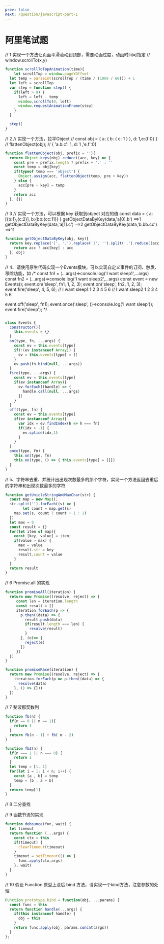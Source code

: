 ```yaml
---
prev: false
next: /question/javascript-part-1
---
```


# 阿里笔试题

// 1 实现一个方法让页面平滑滚动到顶部，需要动画过度，动画时间可指定
// window.scrollTo(x,y)
```js
function scrollToTopAnimation(time){
	let scrollTop = window.pageYOffset
  let temp = parseInt(scrollTop / (time / (1000 / 60))) + 1
  let left = scrollTop
  var step = function step() {
    if(left > 0) {
      left = left - temp 
      window,scrollTo(0, left)
      window.requestAnimationFrame(step)
    }
  }

  step()
}
```

// 2
// 实现一个方法，拉平Object
// const obj = { a: { b: { c: 1 } }, d: 1,e:{f:0} }
// flattenObject(obj); // { 'a.b.c': 1, d: 1 ,'e.f':0}
```js
function flattenObject(obj, prefix = ''){
  return Object.keys(obj).reduce((acc, key) => {
    const pre = prefix.length ? prefix + '.' : ''
    const temp = obj[key]
    if(typeof temp === 'object') {
      Object.assign(acc, flattenObject(temp, pre + key))
    } else {
      acc[pre + key] = temp
    }
    return acc
  }, {})
}
```

// 3
// 实现一个方法，可以根据 key 获取到object 对应的值
const data = {
    a:[{b:1},{c:2}],
    b:{bb:{cc:11}}
}
getObjectDataByKey(data,'a[0].b') ==>1
getObjectDataByKey(data,'a[1].c') ==>2
getObjectDataByKey(data,'b.bb.cc') ==>11

```js
function getObjectDataByKey(obj, key){
  return key.replace('[', '.').replace(']', '').split('.').reduce((acc,key) => {
    return acc ? acc[key] : acc
  }, obj)
}

```

// 4、请使用原生代码实现一个Events模块，可以实现自定义事件的订阅、触发、移除功能，如
/*
const fn1 = (...args)=>console.log('I want sleep1',...args)
const fn2 = (...args)=>console.log('I want sleep2',...args)
const event = new Events();
event.on('sleep', fn1, 1, 2, 3);
event.on('sleep', fn2, 1, 2, 3);
event.fire('sleep', 4, 5, 6);
// I want sleep1 1 2 3 4 5 6
// I want sleep2 1 2 3 4 5 6

event.off('sleep', fn1);
event.once('sleep', ()=>console.log('I want sleep'));
event.fire('sleep');
*/

```js

class Events {
  constructor(){
    this.events = {}
  }
  on(type, fn, ...args) {
    const ev = this.events[type]
    if(!(ev instanceof Array)) {
      ev = this.events[type] = []
    }
    ev.push(fn.bind(null, ...args))
  }
  fire(type, ...args) {
    const ev = this.events[type] 
    if(ev instanceof Array){
      ev.forEach((handle) => {
        handle.call(null, ...args)
      })
    }
  }
  off(type, fn) {
    const ev = this.events[type] 
    if(ev instanceof Array){
      var idx = ev.findIndex(h => h === fn)
      if(idx > -1) {
        ev.splice(idx,1)
      }
    }
  }
  once(type, fn) {
    this.on(type, fn)
    this.on(type, () => { this.events[type] = []})
  }
}

```
// 5、字符串去重、并统计出出现次数最多的那个字符，实现一个方法返回去重后的字符串和出现次数最多的字符
```js
function getUnicleStringAndMaxChar(str) {
  const map = new Map();
  str.split('').forEach((s) => {
 		let count = map.get(s)
    map.set(s, count ? count + 1 : 1)
  })
  let max = 0
  const result = {}
  for(let item of map){
    const [key, value] = item;
    if(value > max) {
      max = value
      result.str = key
      result.count = value
    }
  }
  return result
}
```

// 6  Promise.all 的实现
```js
function promiseAll(iteration) {
  return new Promise((resolve, reject) => {
     const len = iteration.length
     const result = []
     iteration.forEach(p => {
       p.then((data) => {
         result.push(data)
         if(result.length === len) {
           resolve(result)
         }
       }, (e)=> {
         reject(e)
       })
     })
  })
}

function promiseRace(iteration) {
  return new Promise((resolve, reject) => {
    iteration.forEach(p => p.then((data) => {
      resolve(data)
    }, () => {}))
  })
}
```
// 7 斐波那契数列
```js
function fb(n) {
  if(n == 0 || n == 1){
    return 1
  }
  return fb(n - 1) + fb( n - 2)
}

function fb2(n) {
  if(n === 1 || n === 0) {
    return 1
  }
  let temp = [1, 1]
  for(let i = 1; i < n; i++) {
    const [a , b] = temp
    temp = [b , a + b]
  }
  return temp[1]
}
```

// 8 二分查找

// 9 函数节流的实现
```js
function debounce(fun, wait) {
  let timeout
  return function (...args) {
    const ctx = this
    if(timeout) {
      clearTimeout(timeout)
    }
    timeout = setTimeout(() => {
      func.apply(ctx,args)
    }, wait) 
  }
}

```
// 10 假设 Function 原型上没后 bind 方法，请实现一个bind方法，注意参数的处理
```js
Function.prototype.bind = function(obj, ...params) {
  const func = this
  return function handle(...args) {
    if(this instanceof handle) {
      obj = this
    }
    return func.apply(obj, params.concat(args))
  }
};

```


